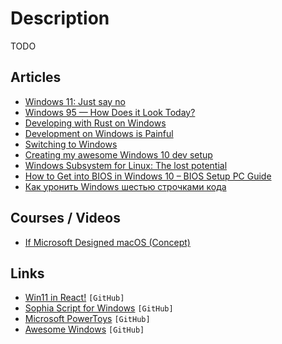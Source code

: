 # Description

TODO


## Articles

- [Windows 11: Just say no](https://www.computerworld.com/article/3633630/windows-11-just-say-no.html)
- [Windows 95 — How Does it Look Today?](https://dmitryelj.medium.com/windows-95-how-does-it-look-today-feda837922d9)
- [Developing with Rust on Windows](https://docs.microsoft.com/en-us/windows/dev-environment/rust/)
- [Development on Windows is Painful](https://christine.website/blog/windows-pain-2021-03-03)
- [Switching to Windows](http://ignorethecode.net/blog/2021/02/02/switching_to_windows/)
- [Creating my awesome Windows 10 dev setup](https://chimerical.ca/posts/creating-my-awesome-windows-10-dev-setup)
- [Windows Subsystem for Linux: The lost potential](https://jmmv.dev/2020/11/wsl-lost-potential.html)
- [How to Get into BIOS in Windows 10 – BIOS Setup PC Guide](https://www.freecodecamp.org/news/how-to-get-into-bios-in-windows-10-bios-setup-pc-guide/)
- [Как уронить Windows шестью строчками кода](https://habr.com/ru/post/179543/)


## Courses / Videos

- [If Microsoft Designed macOS (Concept)](https://youtu.be/OtwHJwP-juo)


## Links

- [Win11 in React!](https://github.com/blueedgetechno/win11React) `[GitHub]`
- [Sophia Script for Windows](https://github.com/farag2/Sophia-Script-for-Windows) `[GitHub]`
- [Microsoft PowerToys](https://github.com/microsoft/PowerToys) `[GitHub]`
- [Awesome Windows](https://github.com/Awesome-Windows/Awesome) `[GitHub]`
